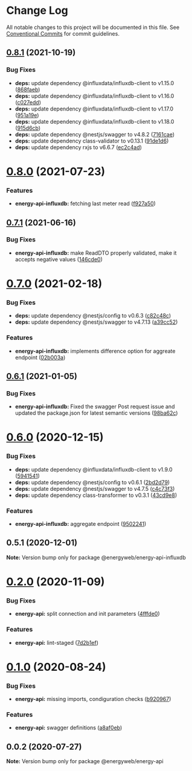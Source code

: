 # Change Log

All notable changes to this project will be documented in this file.
See [Conventional Commits](https://conventionalcommits.org) for commit guidelines.

## [0.8.1](https://github.com/energywebfoundation/energy-api/compare/@energyweb/energy-api-influxdb@0.8.0...@energyweb/energy-api-influxdb@0.8.1) (2021-10-19)


### Bug Fixes

* **deps:** update dependency @influxdata/influxdb-client to v1.15.0 ([868faeb](https://github.com/energywebfoundation/energy-api/commit/868faeba5974ff1761b8c9ac6d28f4042bf7d468))
* **deps:** update dependency @influxdata/influxdb-client to v1.16.0 ([c027edd](https://github.com/energywebfoundation/energy-api/commit/c027eddf375aa992b774403288b2708d18388b43))
* **deps:** update dependency @influxdata/influxdb-client to v1.17.0 ([951a19e](https://github.com/energywebfoundation/energy-api/commit/951a19eb1bad80daf399c28534938d3c058a3608))
* **deps:** update dependency @influxdata/influxdb-client to v1.18.0 ([915d6cb](https://github.com/energywebfoundation/energy-api/commit/915d6cb02dad54d9410e4b03cbd915094f0c89cc))
* **deps:** update dependency @nestjs/swagger to v4.8.2 ([7161cae](https://github.com/energywebfoundation/energy-api/commit/7161cae1c107866e276802a0173eac5094ffb8d4))
* **deps:** update dependency class-validator to v0.13.1 ([91de1d6](https://github.com/energywebfoundation/energy-api/commit/91de1d6771a73971b32e28f28e95e671ac9c0272))
* **deps:** update dependency rxjs to v6.6.7 ([ec2c4ad](https://github.com/energywebfoundation/energy-api/commit/ec2c4ad7490add24ba7134ca4cb1b7061a3b77c0))





# [0.8.0](https://github.com/energywebfoundation/energy-api/compare/@energyweb/energy-api-influxdb@0.7.1...@energyweb/energy-api-influxdb@0.8.0) (2021-07-23)


### Features

* **energy-api-influxdb:** fetching last meter read ([f927a50](https://github.com/energywebfoundation/energy-api/commit/f927a505d5226baf0a3592c27d031f87f39fdcf3))





## [0.7.1](https://github.com/energywebfoundation/energy-api/compare/@energyweb/energy-api-influxdb@0.7.0...@energyweb/energy-api-influxdb@0.7.1) (2021-06-16)


### Bug Fixes

* **energy-api-influxdb:** make ReadDTO properly validated, make it accepts negative values ([146cde0](https://github.com/energywebfoundation/energy-api/commit/146cde0b7e1c7ae35df6543c1f08e7a8e8a46a90))





# [0.7.0](https://github.com/energywebfoundation/energy-api/compare/@energyweb/energy-api-influxdb@0.6.1...@energyweb/energy-api-influxdb@0.7.0) (2021-02-18)


### Bug Fixes

* **deps:** update dependency @nestjs/config to v0.6.3 ([c82c48c](https://github.com/energywebfoundation/energy-api/commit/c82c48c25770846b7b42ecadf04d764ee72da4fd))
* **deps:** update dependency @nestjs/swagger to v4.7.13 ([a39cc52](https://github.com/energywebfoundation/energy-api/commit/a39cc52b91e04673b1842c60ec8eb63ea2c55a2b))


### Features

* **energy-api-influxdb:** implements difference option for aggreate endpoint ([02b003a](https://github.com/energywebfoundation/energy-api/commit/02b003a1428cda476dab1864f5dbd833629ed4a0))





## [0.6.1](https://github.com/energywebfoundation/energy-api/compare/@energyweb/energy-api-influxdb@0.6.0...@energyweb/energy-api-influxdb@0.6.1) (2021-01-05)


### Bug Fixes

* **energy-api-influxdb:** Fixed the swagger Post request issue and updated the package.json for latest semantic versions ([98ba62c](https://github.com/energywebfoundation/energy-api/commit/98ba62c75a1e9a5b85e22df0a2abce5ca656b97b))





# [0.6.0](https://github.com/energywebfoundation/energy-api/compare/@energyweb/energy-api-influxdb@0.5.1...@energyweb/energy-api-influxdb@0.6.0) (2020-12-15)


### Bug Fixes

* **deps:** update dependency @influxdata/influxdb-client to v1.9.0 ([5941541](https://github.com/energywebfoundation/energy-api/commit/5941541fd32d2ce74f572c39df1dbd413a1234b5))
* **deps:** update dependency @nestjs/config to v0.6.1 ([2bd2d79](https://github.com/energywebfoundation/energy-api/commit/2bd2d7935af22b1529265588c589a593f96a1529))
* **deps:** update dependency @nestjs/swagger to v4.7.5 ([c4c73f3](https://github.com/energywebfoundation/energy-api/commit/c4c73f39810381b3d7aeec74841dd5f0addafb22))
* **deps:** update dependency class-transformer to v0.3.1 ([43cd9e8](https://github.com/energywebfoundation/energy-api/commit/43cd9e80b9b87ef9f4977fbf9750a7857e4379f5))


### Features

* **energy-api-influxdb:** aggregate endpoint ([9502241](https://github.com/energywebfoundation/energy-api/commit/9502241847d36b042ecd2d2b6dd9ebe56dcd2489))





## 0.5.1 (2020-12-01)

**Note:** Version bump only for package @energyweb/energy-api-influxdb





# [0.2.0](https://github.com/energywebfoundation/energy-api/compare/@energyweb/energy-api@0.1.0...@energyweb/energy-api@0.2.0) (2020-11-09)


### Bug Fixes

* **energy-api:** split connection and init parameters ([4fffde0](https://github.com/energywebfoundation/energy-api/commit/4fffde02a2ed18c6fcb885eea3a0e53a8a815dd7))


### Features

* **energy-api:** lint-staged ([7d2b1ef](https://github.com/energywebfoundation/energy-api/commit/7d2b1ef1f91fa5f16c6b7ffe66b2516709e5c0ca))





# [0.1.0](https://github.com/energywebfoundation/energy-api/compare/@energyweb/energy-api@0.0.2...@energyweb/energy-api@0.1.0) (2020-08-24)


### Bug Fixes

* **energy-api:** missing imports, condiguration checks ([b920967](https://github.com/energywebfoundation/energy-api/commit/b920967ad6ffdd0480c10688bcd9f8ca6d935688))


### Features

* **energy-api:** swagger definitions ([a8af0eb](https://github.com/energywebfoundation/energy-api/commit/a8af0eb287f51687fadb82146f389b781c233204))





## 0.0.2 (2020-07-27)

**Note:** Version bump only for package @energyweb/energy-api
